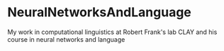 # NeuralNetworksAndLanguage
My work in computational linguistics at Robert Frank's lab CLAY and his course in neural networks and language
